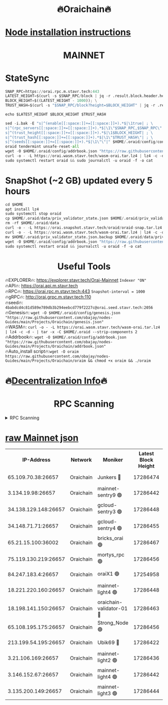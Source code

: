 <h1 align="center"> 🔥Oraichain🔥</h1>

[Node installation instructions](https://github.com/obajay/nodes-Guides/tree/main/Projects/Oraichain)
=
<h1 align="center"> MAINNET</h1>

# StateSync
```python
SNAP_RPC=https://orai.rpc.m.stavr.tech:443
LATEST_HEIGHT=$(curl -s $SNAP_RPC/block | jq -r .result.block.header.height); \
BLOCK_HEIGHT=$((LATEST_HEIGHT - 1000)); \
TRUST_HASH=$(curl -s "$SNAP_RPC/block?height=$BLOCK_HEIGHT" | jq -r .result.block_id.hash)

echo $LATEST_HEIGHT $BLOCK_HEIGHT $TRUST_HASH

sed -i.bak -E "s|^(enable[[:space:]]+=[[:space:]]+).*$|\1true| ; \
s|^(rpc_servers[[:space:]]+=[[:space:]]+).*$|\1\"$SNAP_RPC,$SNAP_RPC\"| ; \
s|^(trust_height[[:space:]]+=[[:space:]]+).*$|\1$BLOCK_HEIGHT| ; \
s|^(trust_hash[[:space:]]+=[[:space:]]+).*$|\1\"$TRUST_HASH\"| ; \
s|^(seeds[[:space:]]+=[[:space:]]+).*$|\1\"\"|" $HOME/.oraid/config/config.toml
oraid tendermint unsafe-reset-all
wget -O $HOME/.oraid/config/addrbook.json "https://raw.githubusercontent.com/obajay/nodes-Guides/main/Projects/Oraichain/addrbook.json"
curl -o - -L https://orai.wasm.stavr.tech/wasm-orai.tar.lz4 | lz4 -c -d - | tar -x -C $HOME/.oraid --strip-components 2
sudo systemctl restart oraid && sudo journalctl -u oraid -f -o cat
```
# SnapShot (~2 GB) updated every 5 hours
```python
cd $HOME
apt install lz4
sudo systemctl stop oraid
cp $HOME/.oraid/data/priv_validator_state.json $HOME/.oraid/priv_validator_state.json.backup
rm -rf $HOME/.oraid/data
curl -o - -L https://orai.snapshot.stavr.tech/oraid/oraid-snap.tar.lz4 | lz4 -c -d - | tar -x -C $HOME/.oraid --strip-components 2
curl -o - -L https://orai.wasm.stavr.tech/wasm-orai.tar.lz4 | lz4 -c -d - | tar -x -C $HOME/.oraid --strip-components 2
mv $HOME/.oraid/priv_validator_state.json.backup $HOME/.oraid/data/priv_validator_state.json
wget -O $HOME/.oraid/config/addrbook.json "https://raw.githubusercontent.com/obajay/nodes-Guides/main/Projects/Oraichain/addrbook.json"
sudo systemctl restart oraid && journalctl -u oraid -f -o cat
```

 <h1 align="center"> Useful Tools</h1>

🔥EXPLORER🔥:     https://explorer.stavr.tech/Orai-Mainnet        `Indexer "ON"` \
🔥API🔥:          https://orai.api.m.stavr.tech \
🔥RPC🔥:          https://orai.rpc.m.stavr.tech:443              `Snapshot-interval = 1000` \
🔥gRPC🔥:         http://orai.grpc.m.stavr.tech:110 \
🔥seed🔥:      `4babdcd4c81d589e789db3b294eebcd779f2227c@orai.seed.stavr.tech:2056` \
🔥Genesis🔥:   `wget -O $HOME/.oraid/config/genesis.json "https://raw.githubusercontent.com/obajay/nodes-Guides/main/Projects/Oraichain/genesis.json"` \
🔥WASM🔥:      `curl -o - -L https://orai.wasm.stavr.tech/wasm-orai.tar.lz4 | lz4 -c -d - | tar -x -C $HOME/.oraid --strip-components 2` \
🔥Addrbook🔥:  `wget -O $HOME/.oraid/config/addrbook.json "https://raw.githubusercontent.com/obajay/nodes-Guides/main/Projects/Oraichain/addrbook.json"` \
🔥Auto_install script🔥:`wget -O oraim https://raw.githubusercontent.com/obajay/nodes-Guides/main/Projects/Oraichain/oraim && chmod +x oraim && ./oraim`

🔥[Decentralization Info](https://github.com/obajay/StateSync-snapshots/tree/main/Projects/Oraichain/Decentralization)🔥
=
<h1 align="center"> RPC Scanning</h1>

<details>
<summary>RPC Scanning</summary>

<h2 align="center"> We scan nodes in real time every 4 hours. And we provide the final result of RPC endpoints.
We cannot influence the operation of these nodes in any way. </h2>


```python
If Voting Power is higher than 0 --> then the Node is a validator of the network and may be subject to attack and be a potential threat to the chain.
```
```python
We marked such validators with a red symbol
```

</details>

[raw Mainnet json](https://rpc-check.oraim.stavr.tech/oraim/rpc-oraim-result.json)
=


<table><tr><th>IP-Address</th><th>Network</th><th>Moniker</th><th>Latest Block Height</th><th>Earliest Block Height</th><th>Catching Up</th><th>Tx Index</th><th>Voting Power</th><th>Scan Time</th></tr><tr><td>65.109.70.38:26657</td><td>Oraichain</td><td>Junkers 🔴</td><td>17286474</td><td>0</td><td>False</td><td>off</td><td>197430</td><td>2024-03-29T18:50:42.511623346UTC</td></tr><tr><td>3.134.19.98:26657</td><td>Oraichain</td><td>mainnet-sentry9 🟢</td><td>17286442</td><td>1</td><td>False</td><td>on</td><td>0</td><td>2024-03-29T18:49:55.754820247UTC</td></tr><tr><td>34.138.129.148:26657</td><td>Oraichain</td><td>gcloud-sentry3 🟢</td><td>17286448</td><td>1</td><td>False</td><td>on</td><td>0</td><td>2024-03-29T18:50:10.640224854UTC</td></tr><tr><td>34.148.71.71:26657</td><td>Oraichain</td><td>gcloud-sentry4 🟢</td><td>17286455</td><td>1</td><td>False</td><td>on</td><td>0</td><td>2024-03-29T18:50:20.069715864UTC</td></tr><tr><td>65.21.15.100:36002</td><td>Oraichain</td><td>bricks_orai 🟢</td><td>17286467</td><td>15848470</td><td>False</td><td>on</td><td>0</td><td>2024-03-29T18:50:33.710034804UTC</td></tr><tr><td>75.119.130.219:26657</td><td>Oraichain</td><td>mortys_rpc 🟢</td><td>17286456</td><td>15960001</td><td>False</td><td>on</td><td>0</td><td>2024-03-29T18:50:20.732510328UTC</td></tr><tr><td>84.247.183.4:26657</td><td>Oraichain</td><td>oraiX1 🟢</td><td>17254958</td><td>16177601</td><td>False</td><td>on</td><td>0</td><td>2024-03-29T18:50:36.099076497UTC</td></tr><tr><td>18.221.220.160:26657</td><td>Oraichain</td><td>mainnet-light4 🟢</td><td>17286448</td><td>16588001</td><td>False</td><td>on</td><td>0</td><td>2024-03-29T18:50:07.998602429UTC</td></tr><tr><td>18.198.141.150:26657</td><td>Oraichain</td><td>oraichain-validator-01 🔴</td><td>17286463</td><td>16650390</td><td>False</td><td>on</td><td>32575</td><td>2024-03-29T18:50:29.309738850UTC</td></tr><tr><td>65.108.195.175:26657</td><td>Oraichain</td><td>Strong_Node 🟢</td><td>17286456</td><td>17045001</td><td>False</td><td>on</td><td>0</td><td>2024-03-29T18:50:20.432353844UTC</td></tr><tr><td>213.199.54.195:26657</td><td>Oraichain</td><td>Ubik69 🔴</td><td>17286422</td><td>17214001</td><td>False</td><td>on</td><td>1842</td><td>2024-03-29T18:49:26.721600536UTC</td></tr><tr><td>3.21.106.169:26657</td><td>Oraichain</td><td>mainnet-light2 🟢</td><td>17286436</td><td>17234201</td><td>False</td><td>on</td><td>0</td><td>2024-03-29T18:49:47.808502849UTC</td></tr><tr><td>3.146.152.67:26657</td><td>Oraichain</td><td>mainnet-light4 🟢</td><td>17286442</td><td>17234201</td><td>False</td><td>on</td><td>0</td><td>2024-03-29T18:49:56.435220263UTC</td></tr><tr><td>3.135.200.149:26657</td><td>Oraichain</td><td>mainnet-light3 🟢</td><td>17286444</td><td>17234201</td><td>False</td><td>on</td><td>0</td><td>2024-03-29T18:50:03.255949543UTC</td></tr></table>
